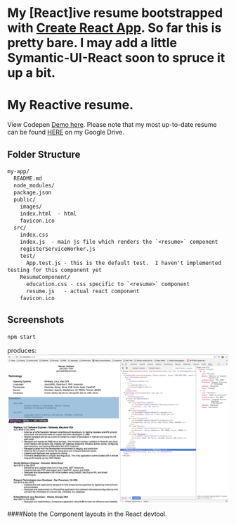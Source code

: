 My [React]ive resume bootstrapped with [Create React App](https://github.com/facebookincubator/create-react-app).  So far this is pretty bare.  I may add a little Symantic-UI-React soon to spruce it up a bit.
=======
# My **React**ive resume. 

View Codepen [Demo here](https://codepen.io/jaxonetic/pen/KZrdYK).  Please note that my most up-to-date resume can be found [HERE](https://drive.google.com/open?id=1DmMsnAhEoaQ163A4rn3wVIbbN3K-mG2PLp4jrUz49wg) on my Google Drive.


## Folder Structure
```
my-app/
  README.md
  node_modules/
  package.json
  public/
    images/
    index.html  - html
    favicon.ico
  src/
    index.css
    index.js  - main js file which renders the `<resume>` component
    registerServiceWorker.js
    test/
      App.test.js - this is the default test.  I haven't implemented testing for this component yet
    ResumeComponent/
      education.css - css specific to `<resume>` component
      resume.js   - actual react component
    favicon.ico
```

## Screenshots
```sh
npm start
```
produces:
![alt screenshot](https://github.com/jaxonetic-github/react-resume/blob/master/demo-screenshot.png)

####Note the Component layouts in the React devtool. 